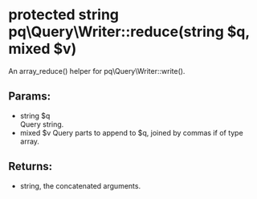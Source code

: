 # protected string pq\Query\Writer::reduce(string $q, mixed $v)

An array_reduce() helper for pq\Query\Writer::write().

## Params:

* string $q  
  Query string.
* mixed $v
  Query parts to append to $q, joined by commas if of type array.

## Returns:

* string, the concatenated arguments.


